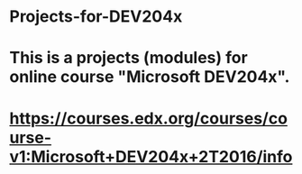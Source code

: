 # Projects-for-DEV204x
# This is a projects (modules) for online course "Microsoft DEV204x". 
# https://courses.edx.org/courses/course-v1:Microsoft+DEV204x+2T2016/info
